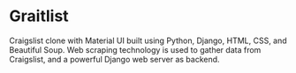 # Graitlist
Craigslist clone with Material UI built using Python, Django, HTML, CSS, and Beautiful Soup. Web scraping technology is used to gather data from Craigslist, and a powerful Django web server as backend.
